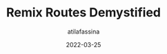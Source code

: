 ---
author: atilafassina
date: 2022-03-25
publisher: smashingmag
tags:
  - remix
  - routing
target_url: https://www.smashingmagazine.com/2022/03/remix-routes-demystified/
title: Remix Routes Demystified
---